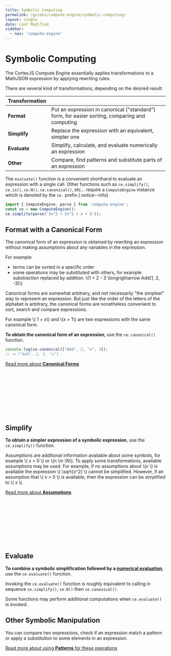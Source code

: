 ```yaml
---
title: Symbolic Computing
permalink: /guides/compute-engine/symbolic-computing/
layout: single
date: Last Modified
sidebar:
  - nav: 'compute-engine'
---
```


<script type='module'>
    import {renderMathInDocument} from '//unpkg.com/mathlive/dist/mathlive.min.mjs';
    renderMathInDocument({ 
      renderAccessibleContent: false,
      TeX: { 
        delimiters: {
          inline: [['\\(', '\\)']],
          display: [ ['$$', '$$'], ['\\[', '\\]']],
        },
        processEnvironments : false 
      },
      asciiMath: null,
    });
</script>

# Symbolic Computing

The CortexJS Compute Engine essentially applies transformations to a MathJSON
expression by applying rewriting rules.

There are several kind of transformations, depending on the desired
result:

<div class=symbols-table>

| Transformation |  |
| :--- | :--- |
| **Format** | Put an expression in canonical ("standard") form, for easier sorting, comparing and computing | 
| **Simplify** | Replace the expression with an equivalent, simpler one | 
| **Evaluate** | Simplify, calculate, and evaluate numerically an expression| 
| **Other** | Compare, find patterns and substitute parts of an expression |

</div>



The `evaluate()` function is a convenient shorthand to evaluate an expression
with a single call. Other functions such as `ce.simplify()`, `ce.is()`, `ce.N()`, `ce.canonical()`, etc... require a `ComputeEngine` instance which is denoted by the `ce.` prefix.{.notice--info}

```ts
import { ComputeEngine, parse } from 'compute-engine';
const ce = new ComputeEngine();
ce.simplify(parse('3x^2 + 2x^2 + x + 5'));
```

## Format with a Canonical Form

The canonical form of an expression is obtained by rewriting an expression
without making assumptions about any variables in the expression.

For example:

- terms can be sorted in a specific order
- some operations may be substituted with others, for example
  substraction replaced by addition. \\(1 + 2 - 3 \longrightarrow Add(1, 2,
  -3)\\)

Canonical forms are somewhat arbitrary, and not necessarily "the simplest" way
to represent an expression. But just like the order of the letters of the
alphabet is arbitrary, the canonical forms are nonetheless convenient to sort,
search and compare expressions.

For example \\( 1 + x\\) and \\(x + 1\\) are two expressions with the same canonical form.


**To obtain the canonical form of an expression**, use the `ce.canonical()` function.

```js
console.log(ce.canonical(["Add", 2, "x", 3]);
// ➔ ["Add", 2, 3, "x"]
```


<div class='read-more'><a href="/guides/compute-engine/forms/">Read more about <strong>Canonical Forms</strong><svg class="svg-chevron" ><use xlink:href="#svg-chevron"></use></svg></a></div>


## Simplify

**To obtain a simpler expression of a symbolic expression**, use the
`ce.simplify()` function.

Assumptions are additional information available about some symbols, for example
\\( x > 0 \\) or \\(n \in \\N\\). To apply some transformations, available
assumptions may be used. For example, if no assumptions about \\(x \\) is
available the expression \\( \sqrt{x^2} \\) cannot be simplified. However, if an
assumption that \\( x > 0 \\) is available, then the expression can be
simplified to \\( x \\).


<div class='read-more'><a href="/guides/compute-engine/assumptions/">Read more about <strong>Assumptions</strong><svg class="svg-chevron" ><use xlink:href="#svg-chevron"></use></svg></a></div>


## Evaluate

**To combine a symbolic simplification followed by a [numerical evaluation](/guides/compute-engine/numerical-evaluation)**, use
the `ce.evaluate()` function.

Invoking the `ce.evaluate()` function is roughly equivalent to calling in sequence
`ce.simplify()`, `ce.N()` then `ce.canonical()`.

Some functions may perform additional computations when `ce.evaluate()` is 
invoked.

## Other Symbolic Manipulation

You can compare two expressions, check if an expression match a pattern or 
apply a substitution to some elements in an expression.


<div class='read-more'><a href="/guides/compute-engine/patterns/">Read more about using <strong>Patterns</strong> for these operations<svg class="svg-chevron" ><use xlink:href="#svg-chevron"></use></svg></a></div>
